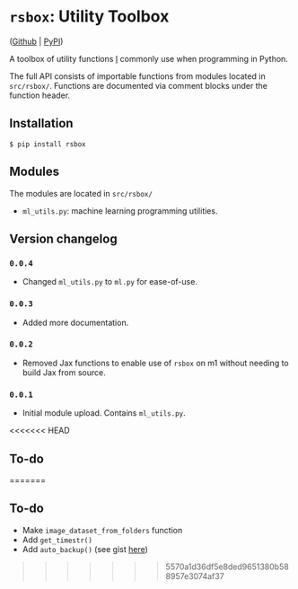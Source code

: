 # `rsbox`: Utility Toolbox

([Github](https://github.com/rosikand/rsbox) | [PyPI](https://pypi.org/project/rsbox))

A toolbox of utility functions [I](http://rosikand.github.io/) commonly use when programming in Python.

The full API consists of importable functions from modules located in `src/rsbox/`. Functions are documented via comment blocks under the function header. 

## Installation 

```
$ pip install rsbox
```

## Modules 

The modules are located in `src/rsbox/`

- `ml_utils.py`: machine learning programming utilities. 


## Version changelog 

### `0.0.4`

- Changed `ml_utils.py` to `ml.py` for ease-of-use. 

### `0.0.3`

- Added more documentation.  

### `0.0.2`

- Removed Jax functions to enable use of `rsbox` on m1 without needing to build Jax from source. 

### `0.0.1`

- Initial module upload. Contains `ml_utils.py`. 

<<<<<<< HEAD

## To-do 

=======
## To-do 
- Make `image_dataset_from_folders` function 
- Add `get_timestr()`
- Add `auto_backup()` (see gist [here](https://gist.github.com/rosikand/30160ac682ea2e15baa275b79333f81a))
>>>>>>> 5570a1d36df5e8ded9651380b588957e3074af37

